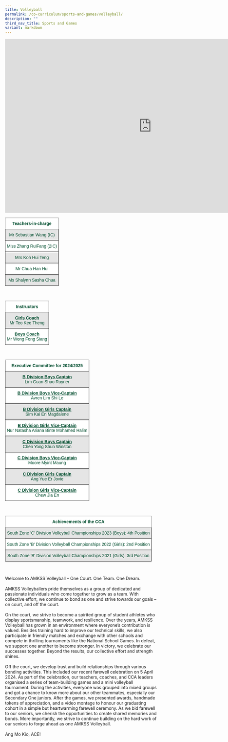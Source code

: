 ```yaml
---
title: Volleyball
permalink: /co-curriculum/sports-and-games/volleyball/
description: ""
third_nav_title: Sports and Games
variant: markdown
---
```

<iframe allowfullscreen="true" height="569" width="960" frameborder="0" src="https://docs.google.com/presentation/d/e/2PACX-1vQ0gz_P21EBF6YTiK7t4wgO1NHuR76JS9Dj7mK0zcHgK3w4FP1UrKbs5mCVoZzzmFwAKXs72f5Ko4Tw/embed?start=true&amp;loop=true&amp;delayms=3000"></iframe>

<br>

<style type="text/css">
.tg  {border-collapse:collapse;border-spacing:0;}
.tg td{border-color:black;border-style:solid;border-width:1px;font-family:Arial, sans-serif;font-size:14px;
  overflow:hidden;padding:10px 5px;word-break:normal;}
.tg th{border-color:black;border-style:solid;border-width:1px;font-family:Arial, sans-serif;font-size:14px;
  font-weight:normal;overflow:hidden;padding:10px 5px;word-break:normal;}
.tg .tg-mwif{background-color:#FFF;border-color:inherit;color:#004D2E;font-weight:bold;text-align:center;vertical-align:top}
.tg .tg-bapb{background-color:#E5E5E5;color:#004D2E;text-align:center;vertical-align:middle}
.tg .tg-wpup{background-color:#FFF;color:#004D2E;text-align:center;vertical-align:middle}
</style>
<table class="tg">
<thead>
  <tr>
    <th class="tg-mwif">Teachers-in-charge<br></th>
  </tr>
</thead>
<tbody>
  <tr>
    <td class="tg-bapb">Mr Sebastian Wang (IC)<br></td>
  </tr>
  <tr>
    <td class="tg-wpup">Miss Zhang RuiFang (2IC)<br></td>
  </tr>
  <tr>
    <td class="tg-bapb">Mrs Koh Hui Teng<br></td>
  </tr>
  <tr>
    <td class="tg-wpup">Mr Chua Han Hui<br></td>
  </tr>
  <tr>
    <td class="tg-bapb">Ms Shalynn Sasha Chua<br></td>
  </tr>
  
</tbody>
</table>
<br>
<style type="text/css">
.tg  {border-collapse:collapse;border-spacing:0;}
.tg td{border-color:black;border-style:solid;border-width:1px;font-family:Arial, sans-serif;font-size:14px;
  overflow:hidden;padding:10px 5px;word-break:normal;}
.tg th{border-color:black;border-style:solid;border-width:1px;font-family:Arial, sans-serif;font-size:14px;
  font-weight:normal;overflow:hidden;padding:10px 5px;word-break:normal;}
.tg .tg-mwif{background-color:#FFF;border-color:inherit;color:#004D2E;font-weight:bold;text-align:center;vertical-align:top}
.tg .tg-ywyw{background-color:#E5E5E5;color:#004D2E;font-weight:bold;text-align:center;text-decoration:underline;vertical-align:top}
.tg .tg-frvs{background-color:#FFF;color:#004D2E;font-weight:bold;text-align:center;text-decoration:underline;vertical-align:top}
</style>
<table class="tg">
<thead>
  <tr>
    <th class="tg-mwif">Instructors<br></th>
  </tr>
</thead>
<tbody>
  <tr>
    <td class="tg-bapb"><b><u>Girls Coach</u></b><br><span style="font-weight:400;color:#004D2E">Mr Teo Kee Theng</span></td>
  </tr>
  <tr>
    <td class="tg-wpup"><b><u>Boys Coach</u></b><br><span style="font-weight:400;color:#004D2E">Mr Wong Fong Siang </span></td>
  </tr>
</tbody>
</table>
<br>
<style type="text/css">
.tg  {border-collapse:collapse;border-spacing:0;}
.tg td{border-color:black;border-style:solid;border-width:1px;font-family:Arial, sans-serif;font-size:14px;
  overflow:hidden;padding:10px 5px;word-break:normal;}
.tg th{border-color:black;border-style:solid;border-width:1px;font-family:Arial, sans-serif;font-size:14px;
  font-weight:normal;overflow:hidden;padding:10px 5px;word-break:normal;}
.tg .tg-avji{background-color:#FFF;color:#004D2E;font-weight:bold;text-align:center;vertical-align:top}
.tg .tg-ywyw{background-color:#E5E5E5;color:#004D2E;font-weight:bold;text-align:center;text-decoration:underline;vertical-align:top}
.tg .tg-frvs{background-color:#FFF;color:#004D2E;font-weight:bold;text-align:center;text-decoration:underline;vertical-align:top}
</style>
<table class="tg">
<thead>
  <tr>
    <th class="tg-avji">Executive Committee for 2024/2025<br></th>
  </tr>
</thead>
<tbody>
  <tr>
    <td class="tg-bapb"><b><u>B Division Boys Captain</u></b><br><span style="font-weight:400;color:#004D2E">Lim Guan Shao Rayner</span></td>
  </tr>
  <tr>
    <td class="tg-wpup"><b><u>B Division Boys Vice-Captain</u></b><br><span style="font-weight:400;color:#004D2E">Avren Lim Shi Le</span></td>
  </tr>
  <tr>
    <td class="tg-bapb"><b><u>B Division Girls Captain</u></b><br><span style="font-weight:400;color:#004D2E">Sim Kai En Magdalene</span></td>
  </tr>
  <tr>
    <td class="tg-wpup"><b><u>B Division Girls Vice-Captain</u></b><br><span style="font-weight:400;color:#004D2E">Nur Natasha Ariana Binte Mohamed Halim</span></td>
  </tr>
  <tr>
    <td class="tg-bapb"><b><u>C Division Boys Captain</u></b><br><span style="font-weight:400;color:#004D2E">Chen Yong Shun Winston</span></td>
  </tr>
  <tr>
    <td class="tg-wpup"><b><u>C Division Boys Vice-Captain</u></b><br><span style="font-weight:400;color:#004D2E">Moore Myint Maung</span></td>
  </tr>
  <tr>
    <td class="tg-bapb"><b><u>C Division Girls Captain</u></b><br><span style="font-weight:400;color:#004D2E">Ang Yue Er Jovie</span></td>
  </tr>
  <tr>
    <td class="tg-wpup"><b><u>C Division Girls Vice-Captain</u></b><br><span style="font-weight:400;color:#004D2E">Chew Jia En</span></td>
  </tr>
</tbody>
</table>
<br>
<style type="text/css">
.tg  {border-collapse:collapse;border-spacing:0;}
.tg td{border-color:black;border-style:solid;border-width:1px;font-family:Arial, sans-serif;font-size:14px;
  overflow:hidden;padding:10px 5px;word-break:normal;}
.tg th{border-color:black;border-style:solid;border-width:1px;font-family:Arial, sans-serif;font-size:14px;
  font-weight:normal;overflow:hidden;padding:10px 5px;word-break:normal;}
.tg .tg-mwif{background-color:#FFF;border-color:inherit;color:#004D2E;font-weight:bold;text-align:center;vertical-align:top}
.tg .tg-bapb{background-color:#E5E5E5;color:#004D2E;text-align:center;vertical-align:middle}
.tg .tg-avji{background-color:#FFF;color:#004D2E;font-weight:bold;text-align:center;vertical-align:top}
</style>
<table class="tg">
<thead>
  <tr>
    <th class="tg-mwif">Achievements of the CCA <br></th>
  </tr>
</thead>
<tbody>
  <tr>
    <td class="tg-bapb">South Zone 'C' Division Volleyball Championships 2023 (Boys): 4th Position<br></td>
  </tr>
   <tr>
    <td class="tg-wpup">South Zone 'B' Division Volleyball Championships 2022 (Girls): 2nd Position</td>
  </tr>
	<tr>
    <td class="tg-bapb">South Zone 'B' Division Volleyball Championships 2021 (Girls): 3rd Position<br></td>
  </tr>
</tbody>
</table>
<br>

Welcome to AMKSS Volleyball – One Court. One Team. One Dream.<br><br>
AMKSS Volleyballers pride themselves as a group of dedicated and passionate individuals who come together to grow as a team. With collective effort, we continue to bond as one and strive towards our goals – on court, and off the court.<br><br> 
On the court, we strive to become a spirited group of student athletes who display sportsmanship, teamwork, and resilience. Over the years, AMKSS Volleyball has grown in an environment where everyone’s contribution is valued. Besides training hard to improve our technical skills, we also participate in friendly matches and exchange with other schools and compete in thrilling tournaments like the National School Games. In defeat, we support one another to become stronger. In victory, we celebrate our successes together. Beyond the results, our collective effort and strength shines.<br><br>
Off the court, we develop trust and build relationships through various bonding activities. This included our recent farewell celebration on 5 April 2024. As part of the celebration, our teachers, coaches, and CCA leaders organised a series of team-building games and a mini volleyball tournament. During the activities, everyone was grouped into mixed groups and got a chance to know more about our other teammates, especially our Secondary One juniors. After the games, we presented awards, handmade tokens of appreciation, and a video montage to honour our graduating cohort in a simple but heartwarming farewell ceremony. As we bid farewell to our seniors, we cherish the opportunities to create shared memories and bonds. More importantly, we strive to continue building on the hard work of our seniors to forge ahead as one AMKSS Volleyball.<br><br>
Ang Mo Kio, ACE!